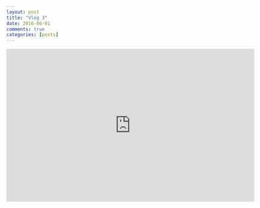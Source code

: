 ```yaml
---
layout: post
title: "Vlog 3"
date: 2016-06-01
comments: true
categories: [posts]
---
```

<iframe width = "650" height="400" src="https://www.youtube.com/embed/5lUOQW6X6-I" frameborder="0" allowfullscreen></iframe>
